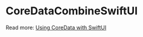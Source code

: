 # CoreDataCombineSwiftUI

Read more: [Using CoreData with SwiftUI](https://augmentedcode.io/?p=1164)
